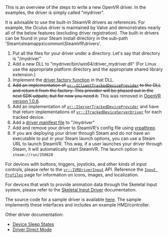 This is an overview of the steps to write a new OpenVR driver. In the examples, the driver is simply called "mydriver".

It is advisable to use the built-in SteamVR drivers as references. For example, the Oculus driver is maintained by Valve and demonstrates nearly all of the below features (excluding driver registration). The built-in drivers can be found in your Steam install directory in the sub-path 'Steam\steamapps\common\SteamVR\drivers'.

1. Put all the files for your driver under a directory. Let's say that directory is "<install dir>/mydriver"
2. Add a new DLL to "mydriver/bin/win64/driver_mydriver.dll" (For Linux use the appropriate platform directory and the appropriate shared library extension.)
3. Implement the [driver factory function](https://github.com/ValveSoftware/openvr/wiki/Driver-Factory-Function) in that DLL.
4. ~~Add an implementation of [`vr::IClientTrackedDeviceProvider`](https://github.com/ValveSoftware/openvr/wiki/IClientTrackedDeviceProvider_Overview) to the DLL and return it from the factory. This provider will be phased out in the next SDK udpate, but for now you need it.~~ This was removed in [OpenVR version 1.0.6](https://github.com/ValveSoftware/openvr/commit/70acfe9262290ddb789588a7390e5fc60bb20080#diff-614ced34b3fbb27d875cdae21a8a16e6).
5. Add an implementation of [`vr::IServerTrackedDeviceProvider`](https://github.com/ValveSoftware/openvr/wiki/IServerTrackedDeviceProvider_Overview) and have that return implementations of [`vr::ITrackedDeviceServerDriver`](https://github.com/ValveSoftware/openvr/wiki/vr::ITrackedDeviceServerDriver-Overview) for each tracked device.
6. Add a [driver manifest file](https://github.com/ValveSoftware/openvr/wiki/DriverManifest) to "<installdir>/mydriver"
7. Add and remove your driver to SteamVR's config file using [vrpathreg](https://github.com/ValveSoftware/openvr/wiki/Local-Driver-Registration).
8. If you are deploying your driver through Steam and do not have an executable to put in your Steam launch options, you can use a Steam URL to launch SteamVR. This way, if a user launches your driver through Steam, it will automatically start SteamVR. The launch option is: `steam://run/250820`

For devices with buttons, triggers, joysticks, and other kinds of input controls, please refer to the [`vr::IVRDriverInput`](https://github.com/ValveSoftware/openvr/wiki/IVRDriverInput-Overview) API. Reference the [`Input Profiles`](https://github.com/ValveSoftware/openvr/wiki/Input-Profiles) page for information on icons, images, and localization.

For devices that wish to provide animation data through the Skeletal Input system, please refer to the [Skeletal Input Driver](https://github.com/ValveSoftware/openvr/wiki/Creating-a-Skeletal-Input-Driver) documentation.

The source code for a sample driver is available [here](https://github.com/ValveSoftware/openvr/tree/master/samples/driver_sample). The sample implements these interfaces and includes an example HMD/controller.

Other driver documentation:
* [Device Sleep States](https://github.com/ValveSoftware/openvr/wiki/Device-sleep-states)
* [Driver Direct Mode](https://github.com/ValveSoftware/openvr/wiki/Driver-direct-mode)

